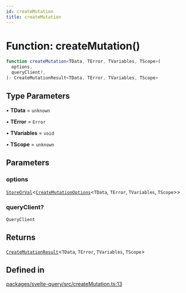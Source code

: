 ```yaml
---
id: createMutation
title: createMutation
---
```


# Function: createMutation()

```ts
function createMutation<TData, TError, TVariables, TScope>(
  options,
  queryClient?,
): CreateMutationResult<TData, TError, TVariables, TScope>
```

## Type Parameters

• **TData** = `unknown`

• **TError** = `Error`

• **TVariables** = `void`

• **TScope** = `unknown`

## Parameters

### options

[`StoreOrVal`](../../type-aliases/storeorval.md)\<[`CreateMutationOptions`](../../type-aliases/createmutationoptions.md)\<`TData`, `TError`, `TVariables`, `TScope`\>\>

### queryClient?

`QueryClient`

## Returns

[`CreateMutationResult`](../../type-aliases/createmutationresult.md)\<`TData`, `TError`, `TVariables`, `TScope`\>

## Defined in

[packages/svelte-query/src/createMutation.ts:13](https://github.com/TanStack/query/blob/main/packages/svelte-query/src/createMutation.ts#L13)
